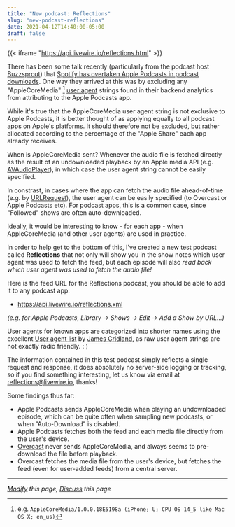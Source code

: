 ```yaml
---
title: "New podcast: Reflections"
slug: "new-podcast-reflections"
date: 2021-04-12T14:40:00-05:00
draft: false
---
```


{{< iframe "https://api.livewire.io/reflections.html" >}}

There has been some talk recently (particularly from the podcast host [Buzzsprout](https://www.buzzsprout.com/)) that [Spotify has overtaken Apple Podcasts in podcast downloads](https://discoverpods.com/spotify-overtakes-apple-podcast-downloads/).  One way they arrived at this was by excluding any "AppleCoreMedia" [^1] [user agent](https://developer.mozilla.org/en-US/docs/Web/HTTP/Headers/User-Agent) strings found in their backend analytics from attributing to the Apple Podcasts app.

While it's true that the AppleCoreMedia user agent string is not exclusive to Apple Podcasts, it is better thought of as applying equally to all podcast apps on Apple's platforms. It should therefore not be excluded, but rather allocated according to the percentage of the "Apple Share" each app already receives.  

When is AppleCoreMedia sent?  Whenever the audio file is fetched directly as the result of an undownloaded playback by an Apple media API (e.g. [AVAudioPlayer](https://developer.apple.com/documentation/avfaudio/avaudioplayer)), in which case the user agent string cannot be easily specified.

In constrast, in cases where the app can fetch the audio file ahead-of-time (e.g. by [URLRequest](https://developer.apple.com/documentation/foundation/urlrequest)), the user agent can be easily specified (to Overcast or Apple Podcasts etc).  For podcast apps, this is a common case, since "Followed" shows are often auto-downloaded.

Ideally, it would be interesting to know - for each app - when AppleCoreMedia (and other user agents) are used in practice.

In order to help get to the bottom of this, I've created a new test podcast called __Reflections__ that not only will show you in the show notes which user agent was used to fetch the feed, but each episode will also _read back which user agent was used to fetch the audio file!_

Here is the feed URL for the Reflections podcast, you should be able to add it to any podcast app:

* https://api.livewire.io/reflections.xml

_(e.g. for Apple Podcasts, Library -> Shows -> Edit -> Add a Show by URL...)_

User agents for known apps are categorized into shorter names using the excellent [User agent list](https://github.com/opawg/user-agents) by [James Cridland](https://james.cridland.net/), as raw user agent strings are not exactly radio friendly. : )

The information contained in this test podcast simply reflects a single request and response, it does absolutely no server-side logging or tracking, so if you find something interesting, let us know via email at <a href="mailto:reflections@livewire.io">reflections@livewire.io</a>, thanks!

Some findings thus far:
 * Apple Podcasts sends AppleCoreMedia when playing an undownloaded episode, which can be quite often when sampling new podcasts, or when "Auto-Download" is disabled.
 * Apple Podcasts fetches both the feed and each media file directly from the user's device.
 * [Overcast](https://overcast.fm/) never sends AppleCoreMedia, and always seems to pre-download the file before playback.
 * Overcast fetches the media file from the user's device, but fetches the feed (even for user-added feeds) from a central server.

---

*[Modify](https://github.com/skymethod/livewire-web/blob/master/content/posts/new-podcast-reflections.md) this page, [Discuss](https://github.com/skymethod/livewire-web/discussions) this page*


[^1]: e.g. `AppleCoreMedia/1.0.0.18E5198a (iPhone; U; CPU OS 14_5 like Mac OS X; en_us)`